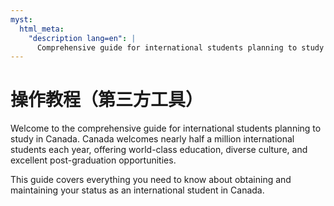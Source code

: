```yaml
---
myst:
  html_meta:
    "description lang=en": |
      Comprehensive guide for international students planning to study in Canada, including visa types, study permits, and eligibility requirements.
---
```


# 操作教程（第三方工具）

Welcome to the comprehensive guide for international students planning to study in Canada. Canada welcomes nearly half a million international students each year, offering world-class education, diverse culture, and excellent post-graduation opportunities.

This guide covers everything you need to know about obtaining and maintaining your status as an international student in Canada.